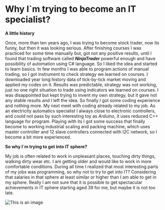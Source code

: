 # Why I`m trying to become an IT specialist?


**A little history**

Once, more than ten years ago, I was trying to become stock trader, now its funny, but then it was looking serious.
After finishing courses I was practiced for some time manually but, got not any positive results,
until I found that trading software called _**NinjaTrader**_ powerful enough and have possibility of automation using C# language.
So I liked the idea and started to learn basics.
In few months I was able to program actions of manual trading, so I got instrument to check strategy we learned on courses.
I downloaded year long history data of tick-by-tick market moving and applied my codes on it. 
Results was predictable, strategy was not working, just no one right situation to trade using indicators we learned on courses.
I was disappointed but kept trying to invent my own strategy, but it gave not any stable results and I left the idea.
So finally I got some coding experience and nothing more.
My next meet with coding already related to my job. 
As an electricity automatics specialist I always close to electronic controllers,
and could not pass by such interesting toy as _Arduino_, it uses reduced C++ language for program. 
Playing with its I got some success that finally become to working industrial scaling and packing machine,
which uses master controller and 12 slave controllers connected with I2C network, so I become a bit more experienced.

**So why I`m trying to get into IT sphere?**

My job is often related to work in unpleasant places, touching dirty things, walking dirty wear etc.
I am getting older and would like to work in more comfortable conditions.
During all time I realized that most interesting parts of my jobs was programming,
so why not to try to  get into IT? Considering that salaries in that sphere at least similar or higher than I am able to get in my sphere. 
Really I am not sure that it is possible to get spectacular achievements in IT sphere starting aged 39 for me, but maybe it is not too late.

![This is an image](https://www.pikpng.com/pngl/b/35-358152_thinking-man-png-photo-person-thinking-clipart-transparent.png)

